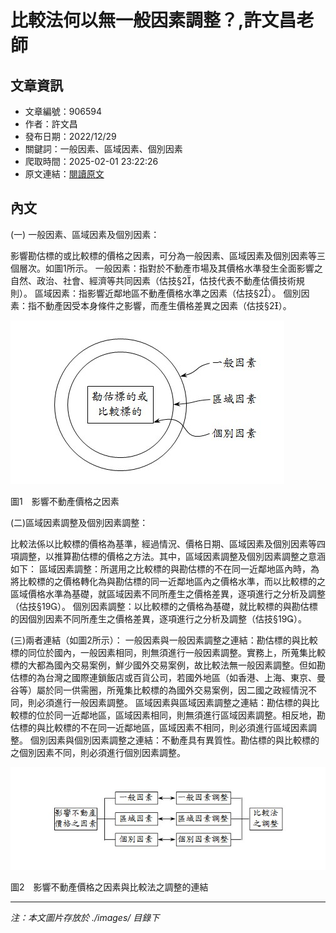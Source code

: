 # 比較法何以無一般因素調整？,許文昌老師

## 文章資訊
- 文章編號：906594
- 作者：許文昌
- 發布日期：2022/12/29
- 關鍵詞：一般因素、區域因素、個別因素
- 爬取時間：2025-02-01 23:22:26
- 原文連結：[閱讀原文](https://real-estate.get.com.tw/Columns/detail.aspx?no=906594)

## 內文


(一)	一般因素、區域因素及個別因素：


影響勘估標的或比較標的價格之因素，可分為一般因素、區域因素及個別因素等三個層次。如圖1所示。
一般因素：指對於不動產市場及其價格水準發生全面影響之自然、政治、社會、經濟等共同因素（估技§2，估技代表不動產估價技術規則）。
區域因素：指影響近鄰地區不動產價格水準之因素（估技§2）。
個別因素：指不動產因受本身條件之影響，而產生價格差異之因素（估技§2）。

![圖片](./images/906594_e2a22a49595469aac5c0f3a218331443.jpg)



圖1　影響不動產價格之因素


(二)區域因素調整及個別因素調整：


比較法係以比較標的價格為基準，經過情況、價格日期、區域因素及個別因素等四項調整，以推算勘估標的價格之方法。其中，區域因素調整及個別因素調整之意涵如下：
區域因素調整：所選用之比較標的與勘估標的不在同一近鄰地區內時，為將比較標的之價格轉化為與勘估標的同一近鄰地區內之價格水準，而以比較標的之區域價格水準為基礎，就區域因素不同所產生之價格差異，逐項進行之分析及調整（估技§19）。
個別因素調整：以比較標的之價格為基礎，就比較標的與勘估標的因個別因素不同所產生之價格差異，逐項進行之分析及調整（估技§19）。


(三)兩者連結（如圖2所示）：
一般因素與一般因素調整之連結：勘估標的與比較標的同位於國內，一般因素相同，則無須進行一般因素調整。實務上，所蒐集比較標的大都為國內交易案例，鮮少國外交易案例，故比較法無一般因素調整。但如勘估標的為台灣之國際連鎖飯店或百貨公司，若國外地區（如香港、上海、東京、曼谷等）屬於同一供需圈，所蒐集比較標的為國外交易案例，因二國之政經情況不同，則必須進行一般因素調整。
區域因素與區域因素調整之連結：勘估標的與比較標的位於同一近鄰地區，區域因素相同，則無須進行區域因素調整。相反地，勘估標的與比較標的不在同一近鄰地區，區域因素不相同，則必須進行區域因素調整。
個別因素與個別因素調整之連結：不動產具有異質性。勘估標的與比較標的之個別因素不同，則必須進行個別因素調整。

![圖片](./images/906594_f72bfc98aa16f8c406b15422a06d1a05.jpg)



圖2　影響不動產價格之因素與比較法之調整的連結

---
*注：本文圖片存放於 ./images/ 目錄下*
